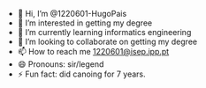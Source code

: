 - 👋 Hi, I’m @1220601-HugoPais
- 👀 I’m interested in getting my degree
- 🌱 I’m currently learning informatics engineering
- 💞️ I’m looking to collaborate on getting my degree
- 📫 How to reach me 1220601@isep.ipp.pt
- 😄 Pronouns: sir/legend
- ⚡ Fun fact: did canoing for 7 years.

<!---
1220601-HugoPais/1220601-HugoPais is a ✨ special ✨ repository because its `README.md` (this file) appears on your GitHub profile.
You can click the Preview link to take a look at your changes.
--->
